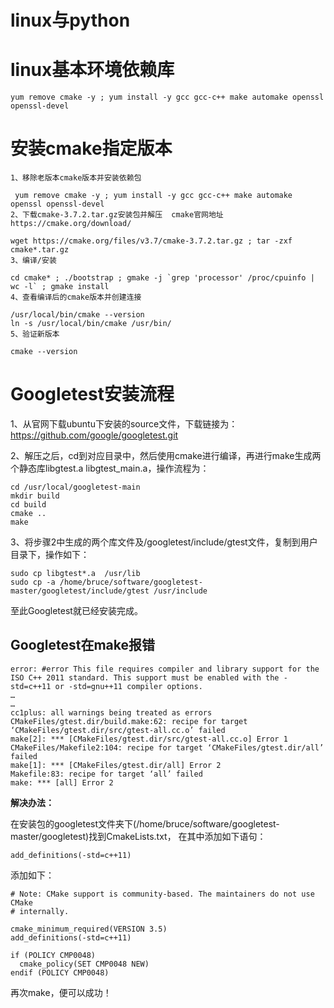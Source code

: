 # linux与python

# linux基本环境依赖库
```shell
yum remove cmake -y ; yum install -y gcc gcc-c++ make automake openssl openssl-devel
```

# 安装cmake指定版本
```shell
1、移除老版本cmake版本并安装依赖包

 yum remove cmake -y ; yum install -y gcc gcc-c++ make automake openssl openssl-devel
2、下载cmake-3.7.2.tar.gz安装包并解压  cmake官网地址 https://cmake.org/download/ 

wget https://cmake.org/files/v3.7/cmake-3.7.2.tar.gz ; tar -zxf cmake*.tar.gz
3、编译/安装

cd cmake* ; ./bootstrap ; gmake -j `grep 'processor' /proc/cpuinfo | wc -l` ; gmake install
4、查看编译后的cmake版本并创建连接

/usr/local/bin/cmake --version
ln -s /usr/local/bin/cmake /usr/bin/
5、验证新版本

cmake --version
```

# Googletest安装流程
1、从官网下载ubuntu下安装的source文件，下载链接为：https://github.com/google/googletest.git

2、解压之后，cd到对应目录中，然后使用cmake进行编译，再进行make生成两个静态库libgtest.a libgtest_main.a，操作流程为：

```
cd /usr/local/googletest-main
mkdir build
cd build
cmake ..
make
```


3、将步骤2中生成的两个库文件及/googletest/include/gtest文件，复制到用户目录下，操作如下：

```
sudo cp libgtest*.a  /usr/lib 
sudo cp -a /home/bruce/software/googletest-master/googletest/include/gtest /usr/include
```


至此Googletest就已经安装完成。

##  Googletest在make报错
```
error: #error This file requires compiler and library support for the ISO C++ 2011 standard. This support must be enabled with the -std=c++11 or -std=gnu++11 compiler options.
…
…
cc1plus: all warnings being treated as errors
CMakeFiles/gtest.dir/build.make:62: recipe for target ‘CMakeFiles/gtest.dir/src/gtest-all.cc.o’ failed
make[2]: *** [CMakeFiles/gtest.dir/src/gtest-all.cc.o] Error 1
CMakeFiles/Makefile2:104: recipe for target ‘CMakeFiles/gtest.dir/all’ failed
make[1]: *** [CMakeFiles/gtest.dir/all] Error 2
Makefile:83: recipe for target ‘all’ failed
make: *** [all] Error 2
```

**解决办法：**

在安装包的googletest文件夹下(/home/bruce/software/googletest-master/googletest)找到CmakeLists.txt， 在其中添加如下语句：

```
add_definitions(-std=c++11)
```

添加如下：

```
# Note: CMake support is community-based. The maintainers do not use CMake
# internally.

cmake_minimum_required(VERSION 3.5)
add_definitions(-std=c++11)

if (POLICY CMP0048)
  cmake_policy(SET CMP0048 NEW)
endif (POLICY CMP0048)
```


再次make，便可以成功！